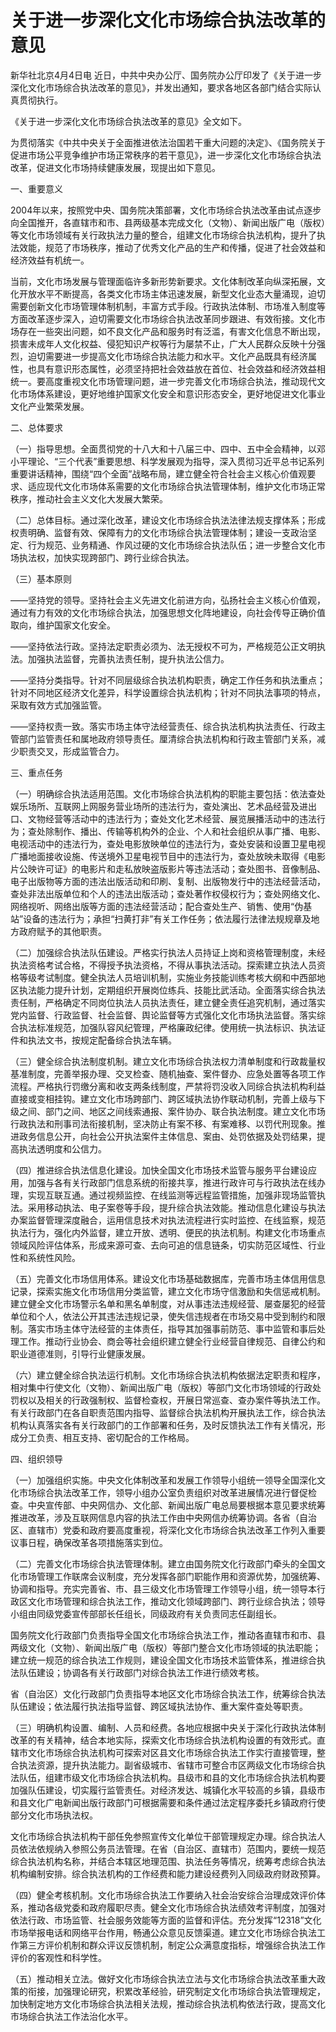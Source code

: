 # 关于进一步深化文化市场综合执法改革的意见

新华社北京4月4日电 近日，中共中央办公厅、国务院办公厅印发了《关于进一步深化文化市场综合执法改革的意见》，并发出通知，要求各地区各部门结合实际认真贯彻执行。

《关于进一步深化文化市场综合执法改革的意见》全文如下。

为贯彻落实《中共中央关于全面推进依法治国若干重大问题的决定》、《国务院关于促进市场公平竞争维护市场正常秩序的若干意见》，进一步深化文化市场综合执法改革，促进文化市场持续健康发展，现提出如下意见。

一、重要意义

2004年以来，按照党中央、国务院决策部署，文化市场综合执法改革由试点逐步向全国推开，各直辖市和市、县两级基本完成文化（文物）、新闻出版广电（版权）等文化市场领域有关行政执法力量的整合，组建文化市场综合执法机构，提升了执法效能，规范了市场秩序，推动了优秀文化产品的生产和传播，促进了社会效益和经济效益有机统一。

当前，文化市场发展与管理面临许多新形势新要求。文化体制改革向纵深拓展，文化开放水平不断提高，各类文化市场主体迅速发展，新型文化业态大量涌现，迫切需要创新文化市场管理体制机制，丰富方式手段。行政执法体制、市场准入制度等方面改革逐步深入，迫切需要文化市场综合执法改革同步跟进、有效衔接。文化市场存在一些突出问题，如不良文化产品和服务时有泛滥，有害文化信息不断出现，损害未成年人文化权益、侵犯知识产权等行为屡禁不止，广大人民群众反映十分强烈，迫切需要进一步提高文化市场综合执法能力和水平。文化产品既具有经济属性，也具有意识形态属性，必须坚持把社会效益放在首位、社会效益和经济效益相统一。要高度重视文化市场管理问题，进一步完善文化市场综合执法，推动现代文化市场体系建设，更好地维护国家文化安全和意识形态安全，更好地促进文化事业文化产业繁荣发展。

二、总体要求

（一）指导思想。全面贯彻党的十八大和十八届三中、四中、五中全会精神，以邓小平理论、“三个代表”重要思想、科学发展观为指导，深入贯彻习近平总书记系列重要讲话精神，围绕“四个全面”战略布局，建立健全符合社会主义核心价值观要求、适应现代文化市场体系需要的文化市场综合执法管理体制，维护文化市场正常秩序，推动社会主义文化大发展大繁荣。

（二）总体目标。通过深化改革，建设文化市场综合执法法律法规支撑体系；形成权责明确、监督有效、保障有力的文化市场综合执法管理体制；建设一支政治坚定、行为规范、业务精通、作风过硬的文化市场综合执法队伍；进一步整合文化市场执法权，加快实现跨部门、跨行业综合执法。

（三）基本原则

——坚持党的领导。坚持社会主义先进文化前进方向，弘扬社会主义核心价值观，通过有力有效的文化市场综合执法，加强思想文化阵地建设，向社会传导正确价值取向，维护国家文化安全。

——坚持依法行政。坚持法定职责必须为、法无授权不可为，严格规范公正文明执法。加强执法监督，完善执法责任制，提升执法公信力。

——坚持分类指导。针对不同层级综合执法机构职责，确定工作任务和执法重点；针对不同地区经济文化差异，科学设置综合执法机构；针对不同执法事项的特点，采取有效方式加强监管。

——坚持权责一致。落实市场主体守法经营责任、综合执法机构执法责任、行政主管部门监管责任和属地政府领导责任。厘清综合执法机构和行政主管部门关系，减少职责交叉，形成监管合力。

三、重点任务

（一）明确综合执法适用范围。文化市场综合执法机构的职能主要包括：依法查处娱乐场所、互联网上网服务营业场所的违法行为，查处演出、艺术品经营及进出口、文物经营等活动中的违法行为；查处文化艺术经营、展览展播活动中的违法行为；查处除制作、播出、传输等机构外的企业、个人和社会组织从事广播、电影、电视活动中的违法行为，查处电影放映单位的违法行为，查处安装和设置卫星电视广播地面接收设施、传送境外卫星电视节目中的违法行为，查处放映未取得《电影片公映许可证》的电影片和走私放映盗版影片等违法活动；查处图书、音像制品、电子出版物等方面的违法出版活动和印刷、复制、出版物发行中的违法经营活动，查处非法出版单位和个人的违法出版活动；查处著作权侵权行为；查处网络文化、网络视听、网络出版等方面的违法经营活动；配合查处生产、销售、使用“伪基站”设备的违法行为；承担“扫黄打非”有关工作任务；依法履行法律法规规章及地方政府赋予的其他职责。

（二）加强综合执法队伍建设。严格实行执法人员持证上岗和资格管理制度，未经执法资格考试合格，不得授予执法资格，不得从事执法活动。探索建立执法人员资格等级考试制度。健全执法人员培训机制，实施业务技能训练考核大纲和中西部地区执法能力提升计划，定期组织开展岗位练兵、技能比武活动。全面落实综合执法责任制，严格确定不同岗位执法人员执法责任，建立健全责任追究机制，通过落实党内监督、行政监督、社会监督、舆论监督等方式强化文化市场执法监督。落实综合执法标准规范，加强队容风纪管理，严格廉政纪律。使用统一执法标识、执法证件和执法文书，按规定配备综合执法车辆。

（三）健全综合执法制度机制。建立文化市场综合执法权力清单制度和行政裁量权基准制度，完善举报办理、交叉检查、随机抽查、案件督办、应急处置等各项工作流程。严格执行罚缴分离和收支两条线制度，严禁将罚没收入同综合执法机构利益直接或变相挂钩。建立文化市场跨部门、跨区域执法协作联动机制，完善上级与下级之间、部门之间、地区之间线索通报、案件协办、联合执法制度。建立文化市场行政执法和刑事司法衔接机制，坚决防止有案不移、有案难移、以罚代刑现象。推进政务信息公开，向社会公开执法案件主体信息、案由、处罚依据及处罚结果，提高执法透明度和公信力。

（四）推进综合执法信息化建设。加快全国文化市场技术监管与服务平台建设应用，加强与各有关行政部门信息系统的衔接共享，推进行政许可与行政执法在线办理，实现互联互通。通过视频监控、在线监测等远程监管措施，加强非现场监管执法。采用移动执法、电子案卷等手段，提升综合执法效能。推动信息化建设与执法办案监督管理深度融合，运用信息技术对执法流程进行实时监控、在线监察，规范执法行为，强化内外监督，建立开放、透明、便民的执法机制。构建文化市场重点领域风险评估体系，形成来源可查、去向可追的信息链条，切实防范区域性、行业性和系统性风险。

（五）完善文化市场信用体系。建设文化市场基础数据库，完善市场主体信用信息记录，探索实施文化市场信用分类监管，建立文化市场守信激励和失信惩戒机制。建立健全文化市场警示名单和黑名单制度，对从事违法违规经营、屡查屡犯的经营单位和个人，依法公开其违法违规记录，使失信违规者在市场交易中受到制约和限制。落实市场主体守法经营的主体责任，指导其加强事前防范、事中监管和事后处理工作。推动行业协会、商会等社会组织建立健全行业经营自律规范、自律公约和职业道德准则，引导行业健康发展。

（六）建立健全综合执法运行机制。文化市场综合执法机构依据法定职责和程序，相对集中行使文化（文物）、新闻出版广电（版权）等部门文化市场领域的行政处罚权以及相关的行政强制权、监督检查权，开展日常巡查、查办案件等执法工作。有关行政部门在各自职责范围内指导、监督综合执法机构开展执法工作，综合执法机构认真落实各有关行政部门的工作部署和任务，及时反馈执法工作有关情况，形成分工负责、相互支持、密切配合的工作格局。

四、组织领导

（一）加强组织实施。中央文化体制改革和发展工作领导小组统一领导全国深化文化市场综合执法改革工作，领导小组办公室负责组织对改革进展情况进行督促检查。中央宣传部、中央网信办、文化部、新闻出版广电总局要根据本意见要求统筹推进改革，涉及互联网信息内容的执法工作由中央网信办统筹协调。各省（自治区、直辖市）党委和政府要高度重视，将深化文化市场综合执法改革工作列入重要议事日程，确保改革各项措施落实到位。

（二）完善文化市场综合执法管理体制。建立由国务院文化行政部门牵头的全国文化市场管理工作联席会议制度，充分发挥各部门职能作用和资源优势，加强统筹、协调和指导。充实完善省、市、县三级文化市场管理工作领导小组，统一领导本行政区文化市场管理和综合执法工作，推动文化领域跨部门、跨行业综合执法；领导小组由同级党委宣传部部长任组长，同级政府有关负责同志任副组长。

国务院文化行政部门负责指导全国文化市场综合执法工作，推动各直辖市和市、县两级文化（文物）、新闻出版广电（版权）等部门整合文化市场领域的执法职能；建立统一规范的综合执法工作规则，建设全国文化市场技术监管体系，推进综合执法队伍建设；协调各有关行政部门对综合执法工作进行绩效考核。

省（自治区）文化行政部门负责指导本地区文化市场综合执法工作，统筹综合执法队伍建设；依法履行执法指导监督、跨区域执法协作、重大案件查处等职责。

（三）明确机构设置、编制、人员和经费。各地应根据中央关于深化行政执法体制改革的有关精神，结合本地实际，探索文化市场综合执法机构设置的有效形式。直辖市文化市场综合执法机构可探索对区县文化市场综合执法工作实行直接管理，整合执法资源，提升执法能力。副省级城市、省辖市可整合市区两级文化市场综合执法队伍，组建市级文化市场综合执法机构。县级市和县的文化市场综合执法机构要加强队伍建设，切实履行监管责任。对经济发达、城镇化水平较高的乡镇，县级市和县文化广电新闻出版行政部门可根据需要和条件通过法定程序委托乡镇政府行使部分文化市场执法权。

文化市场综合执法机构干部任免参照宣传文化单位干部管理规定办理。综合执法人员依法依规纳入参照公务员法管理。在省（自治区、直辖市）范围内，要统一规范综合执法机构名称，并结合本辖区地理范围、执法任务等情况，统筹考虑综合执法机构编制安排。综合执法机构的工作经费和能力建设经费列入同级政府财政预算。

（四）健全考核机制。文化市场综合执法工作要纳入社会治安综合治理成效评价体系，推动各级党委和政府履职尽责。健全文化市场综合执法绩效考评制度，加强对依法行政、市场监管、社会服务效能等方面的监督和评估。充分发挥“12318”文化市场举报电话和网络平台作用，畅通公众意见反馈渠道。建立文化市场综合执法工作第三方评价机制和群众评议反馈机制，制定公众满意度指标，增强综合执法工作评价的客观性和科学性。

（五）推动相关立法。做好文化市场综合执法立法与文化市场综合执法改革重大政策的衔接，加强理论研究，积累改革经验，研究制定文化市场综合执法管理规定，加快制定地方文化市场综合执法相关法规，推动综合执法机构依法行政，提高文化市场综合执法工作法治化水平。